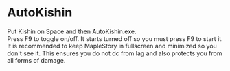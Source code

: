 # AutoKishin

Put Kishin on Space and then AutoKishin.exe.  
Press F9 to toggle on/off. It starts turned off so you must press F9 to start it.  
It is recommended to keep MapleStory in fullscreen and minimized so you don't see it. This ensures you do not dc from lag and also protects you from all forms of damage.  
